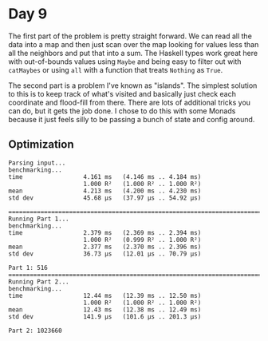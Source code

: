 # Day 9

The first part of the problem is pretty straight forward.  We can read all the data into a map and then just scan over the map looking for values less than all the neighbors and put that into a sum.  The Haskell types work great here with out-of-bounds values using `Maybe` and being easy to filter out with `catMaybes` or using `all` with a function that treats `Nothing` as `True`.

The second part is a problem I've known as "islands".  The simplest solution to this is to keep track of what's visited and basically just check each coordinate and flood-fill from there.  There are lots of additional tricks you can do, but it gets the job done.  I chose to do this with some Monads because it just feels silly to be passing a bunch of state and config around.

## Optimization

```
Parsing input...
benchmarking...
time                 4.161 ms   (4.146 ms .. 4.184 ms)
                     1.000 R²   (1.000 R² .. 1.000 R²)
mean                 4.213 ms   (4.200 ms .. 4.230 ms)
std dev              45.68 μs   (37.97 μs .. 54.92 μs)

================================================================================
Running Part 1...
benchmarking...
time                 2.379 ms   (2.369 ms .. 2.394 ms)
                     1.000 R²   (0.999 R² .. 1.000 R²)
mean                 2.377 ms   (2.370 ms .. 2.396 ms)
std dev              36.73 μs   (12.01 μs .. 70.79 μs)

Part 1: 516
================================================================================
Running Part 2...
benchmarking...
time                 12.44 ms   (12.39 ms .. 12.50 ms)
                     1.000 R²   (1.000 R² .. 1.000 R²)
mean                 12.43 ms   (12.38 ms .. 12.49 ms)
std dev              141.9 μs   (101.6 μs .. 201.3 μs)

Part 2: 1023660
```